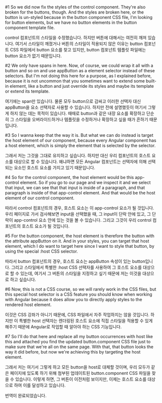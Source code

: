 #1
So we did now fix the styles
of the control component.
They're also broken for the buttons, though.
And the styles are broken here, or the button is un-styled
because in the button component CSS file,
I'm looking for button elements,
but we have no button elements in the button
component template file.

control 컴포넌트의 스타일을 수정했습니다.
하지만 버튼에 대해서는 여전히 깨져 있습니다.
여기서 스타일이 깨졌거나 버튼의 스타일이 적용되지 않은 이유는
button 컴포넌트 CSS 파일에서
button 요소를 찾고 있지만,
button 컴포넌트 템플릿 파일에는
button 요소가 없기 때문입니다.

#2
We only have spans in here.
Now, of course, we could wrap it all with a button and so on
and use appButton as a element selector instead
of these selectors.
But I'm not doing this here for a purpose,
as I explained before,
because it is not uncommon that you sometimes want
to extend some built-in element, like a button
and just override its styles and maybe its template
or extend its template.

여기에는 span만 있습니다.
물론 모두 button으로 감싸고
이러한 선택자 대신 appButton을
요소 선택자로 사용할 수 있습니다.
하지만 전에 설명했듯이
여기서 그렇게 하지 않는 데는 목적이 있습니다.
때때로 button과 같은 내장 요소를 확장하고
단순히 그 스타일을 오버라이드하거나
템플릿을 수정하거나 확장하고 싶을 때가
흔하기 때문입니다.

#3
So I wanna keep that the way it is.
But what we can do instead is target the host element
of our component,
because every Angular component has a host
element, which is simply the element
that is selected by the selector.

그래서 저는 그것을 그대로 유지하고 싶습니다.
하지만 대신 우리 컴포넌트의
호스트 요소를 대상으로 할 수 있습니다.
왜냐하면 모든 Angular 컴포넌트는
선택자에 의해 선택되는 요소인
호스트 요소를 가지고 있기 때문입니다.

#4
So for the control component,
the host element would be this app-control element.
So if you go to our page and we inspect it
and we select that input, we can see that that input is
inside of a paragraph,
and that paragraph is inside of that app-control element.
And that would be the host element of our control component.

따라서 control 컴포넌트의 경우,
호스트 요소는 이 app-control 요소가 될 것입니다.
우리 페이지로 가서 검사해보면
input을 선택했을 때, 그 input이
단락 안에 있고,
그 단락이 app-control 요소 안에 있는 것을 볼 수 있습니다.
그리고 그것이 우리 control 컴포넌트의 호스트 요소가 될 것입니다.

#5
For the button component, the host element is
therefore the button with the attribute appButton on it.
And in your styles, you can target that host element,
which I do want to target here since I want to style
that button, by using the special :host
CSS selector.

따라서 button 컴포넌트의 경우, 호스트 요소는
appButton 속성이 있는 button입니다.
그리고 스타일에서 특별한 :host CSS 선택자를
사용하여 그 호스트 요소를 대상으로 할 수 있는데,
여기서 그 버튼의 스타일을 지정하고 싶기 때문에
저는 이것을 대상으로 하고 싶습니다.

#6
Now, this is not a CSS course,
so we will rarely work in the CSS files,
but this special host selector is a CSS feature
you should know when working with Angular
because it does allow you to directly apply styles
to the rendered host element.

이것은 CSS 강좌가 아니기 때문에,
CSS 파일에서 자주 작업하지는 않을 것입니다.
하지만 이 특별한 host 선택자는
렌더링된 호스트 요소에 직접 스타일을 적용할 수 있게 해주기 때문에
Angular로 작업할 때 알아야 하는
CSS 기능입니다.

#7
So I'll do that here
and replace all my button occurrences with host
like this and attached you find the updated button.component
CSS file just to make sure
that we're all on the same page.
With that, that button looks the way it did before,
but now we're achieving this by targeting the host element.

그래서 저는 여기서 그렇게 하고
모든 button을 host로 대체할 것이며,
우리 모두가 같은 페이지에 있도록 하기 위해
첨부된 업데이트된 button.component CSS 파일을
찾을 수 있습니다.
이렇게 하면, 그 버튼이 이전처럼 보이지만,
이제는 호스트 요소를 대상으로 하여 이를 달성하고 있습니다.

번역이 완료되었습니다.
